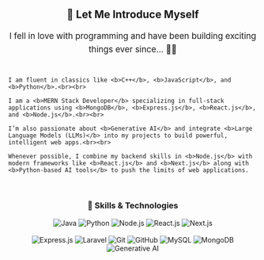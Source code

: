 <h2 align="center">👋 Let Me Introduce Myself</h2>

<p align="center" style="max-width: 800px; margin: auto; font-size: 17px; line-height: 1.6;">
    I fell in love with programming and have been building exciting things ever since… 🤷‍♂️<br><br>

    I am fluent in classics like <b>C++</b>, <b>JavaScript</b>, and <b>Python</b>.<br><br>

    I am a <b>MERN Stack Developer</b> specializing in full-stack applications using <b>MongoDB</b>, <b>Express.js</b>, <b>React.js</b>, and <b>Node.js</b>.<br><br>

    I’m also passionate about <b>Generative AI</b> and integrate <b>Large Language Models (LLMs)</b> into my projects to build powerful, intelligent web apps.<br><br>

    Whenever possible, I combine my backend skills in <b>Node.js</b> with modern frameworks like <b>React.js</b> and <b>Next.js</b> along with <b>Python-based AI tools</b> to push the limits of web applications.
</p>

<br/>

<h3 align="center">🚀 Skills & Technologies</h3>

<p align="center">
  <img src="https://img.shields.io/badge/Java-blue?style=for-the-badge" alt="Java"/>
  <img src="https://img.shields.io/badge/Python-yellow?style=for-the-badge&logo=python" alt="Python"/>
  <img src="https://img.shields.io/badge/Node.js-green?style=for-the-badge&logo=node.js" alt="Node.js"/>
  <img src="https://img.shields.io/badge/React-blue?style=for-the-badge&logo=react" alt="React.js"/>
  <img src="https://img.shields.io/badge/Next.js-black?style=for-the-badge&logo=next.js" alt="Next.js"/><br><br>
  
  <img src="https://img.shields.io/badge/Express.js-grey?style=for-the-badge" alt="Express.js"/>
  <img src="https://img.shields.io/badge/Laravel-red?style=for-the-badge&logo=laravel" alt="Laravel"/>
  <img src="https://img.shields.io/badge/Git-orange?style=for-the-badge&logo=git" alt="Git"/>
  <img src="https://img.shields.io/badge/GitHub-black?style=for-the-badge&logo=github" alt="GitHub"/>
  <img src="https://img.shields.io/badge/MySQL-blue?style=for-the-badge&logo=mysql" alt="MySQL"/>
  <img src="https://img.shields.io/badge/MongoDB-green?style=for-the-badge&logo=mongodb" alt="MongoDB"/>
  <img src="https://img.shields.io/badge/Generative%20AI-purple?style=for-the-badge" alt="Generative AI"/>
</p>
